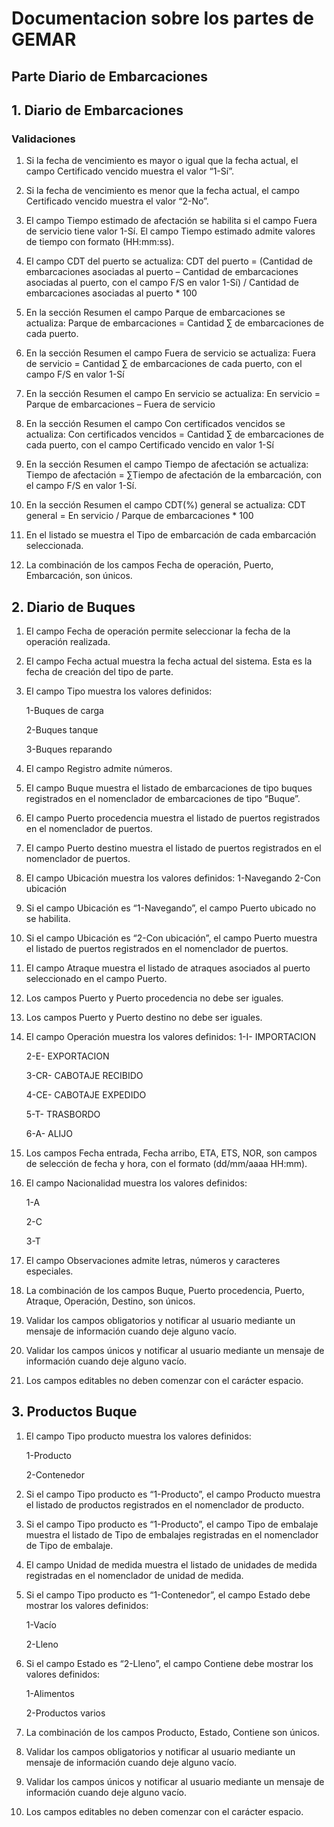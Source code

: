 # Documentacion sobre los partes de GEMAR

## Parte Diario de Embarcaciones

##  1. Diario de Embarcaciones
### Validaciones

1. Si la fecha de vencimiento es mayor o igual que la fecha actual, el campo Certificado vencido muestra el valor “1-Sí”.

2. Si la fecha de vencimiento es menor que la fecha actual, el campo  Certificado vencido muestra el valor “2-No”.

3. El campo Tiempo estimado de afectación se habilita si el campo Fuera de servicio tiene valor 1-Sí. El campo Tiempo estimado admite valores de tiempo con formato (HH:mm:ss).

4. El campo CDT del puerto se actualiza: 
CDT del puerto = (Cantidad de embarcaciones asociadas al puerto – Cantidad de embarcaciones asociadas al puerto, con el campo F/S en valor 1-Sí) / Cantidad de embarcaciones asociadas al puerto * 100

5. En la sección Resumen el campo Parque de embarcaciones se actualiza:
Parque de embarcaciones = Cantidad ∑ de embarcaciones de cada puerto.

6.	En la sección Resumen el campo Fuera de servicio se actualiza:
Fuera de servicio = Cantidad ∑ de embarcaciones de cada puerto, con el campo F/S en valor 1-Sí

7.	En la sección Resumen el campo En servicio se actualiza:
En servicio = Parque de embarcaciones – Fuera de servicio

8.	En la sección Resumen el campo Con certificados vencidos se actualiza:
Con certificados vencidos = Cantidad ∑ de embarcaciones de cada puerto, con el campo Certificado vencido en valor 1-Sí

9.	En la sección Resumen el campo Tiempo de afectación se actualiza:
Tiempo de afectación = ∑Tiempo de afectación de la embarcación, con el campo F/S en valor 1-Sí.

10.	En la sección Resumen el campo CDT(%) general se actualiza:
CDT general = En servicio / Parque de embarcaciones * 100

11.	En el listado se muestra el Tipo de embarcación de cada embarcación seleccionada.

12.	La combinación de los campos Fecha de operación, Puerto, Embarcación, son únicos.

## 2. Diario de Buques

1.	El campo Fecha de operación permite seleccionar la fecha de la operación realizada.
2.	El campo Fecha actual muestra la fecha actual del sistema. Esta es la fecha de creación del tipo de parte.
3.	El campo Tipo muestra los valores definidos:

    1-Buques de carga
    
    2-Buques tanque
    
    3-Buques reparando

4.	El campo Registro admite números.
5.	El campo Buque muestra el listado de embarcaciones de tipo buques registrados en el nomenclador de embarcaciones de tipo “Buque”.
6.	El campo Puerto procedencia muestra el listado de puertos registrados en el nomenclador de puertos.
7.	El campo Puerto destino muestra el listado de puertos registrados en el nomenclador de puertos.
8.	El campo Ubicación muestra los valores definidos:
1-Navegando
2-Con ubicación
9.	Si el campo Ubicación es “1-Navegando”, el campo Puerto ubicado no se habilita.
10.	Si el campo Ubicación es “2-Con ubicación”, el campo Puerto muestra el listado de puertos registrados en el nomenclador de puertos.
11.	El campo Atraque muestra el listado de atraques asociados al puerto seleccionado en el campo Puerto.
12.	Los campos Puerto y Puerto procedencia no debe ser iguales.
13.	Los campos Puerto y Puerto destino no debe ser iguales.
14.	El campo Operación muestra los valores definidos:
    1-I- IMPORTACION

    2-E- EXPORTACION
    
    3-CR- CABOTAJE RECIBIDO
    
    4-CE- CABOTAJE EXPEDIDO
    
    5-T- TRASBORDO
    
    6-A- ALIJO 
15.	Los campos Fecha entrada, Fecha arribo, ETA, ETS, NOR, son campos de selección de fecha y hora, con el formato (dd/mm/aaaa HH:mm).
16.	El campo Nacionalidad muestra los valores definidos:

    1-A
    
    2-C
    
    3-T
17.	El campo Observaciones admite letras, números y caracteres especiales.
18.	La combinación de los campos Buque, Puerto procedencia, Puerto, Atraque, Operación, Destino, son únicos.
19.	Validar los campos obligatorios y notificar al usuario mediante un mensaje de información cuando deje alguno vacío.
20.	Validar los campos únicos y notificar al usuario mediante un mensaje de información cuando deje alguno vacío.
21.	Los campos editables no deben comenzar con el carácter espacio.

## 3. Productos Buque
1.	El campo Tipo producto muestra los valores definidos:
   
    1-Producto

    2-Contenedor

2.	Si el campo Tipo producto es “1-Producto”, el campo Producto muestra el listado de productos registrados en el nomenclador de producto.
3.	Si el campo Tipo producto es “1-Producto”, el campo Tipo de embalaje muestra el listado de Tipo de embalajes registradas en el nomenclador de Tipo de embalaje.
4.	El campo Unidad de medida muestra el listado de unidades de medida registradas en el nomenclador de unidad de medida.
5.	Si el campo Tipo producto es “1-Contenedor”, el campo Estado debe mostrar los valores definidos:
   
    1-Vacío
    
    2-Lleno

6.	Si el campo Estado es “2-Lleno”, el campo Contiene debe mostrar los valores definidos:
    
    1-Alimentos
    
    2-Productos varios
7.	La combinación de los campos Producto, Estado, Contiene son únicos.
8.	Validar los campos obligatorios y notificar al usuario mediante un mensaje de información cuando deje alguno vacío.
9.	Validar los campos únicos y notificar al usuario mediante un mensaje de información cuando deje alguno vacío.
10.	Los campos editables no deben comenzar con el carácter espacio.
